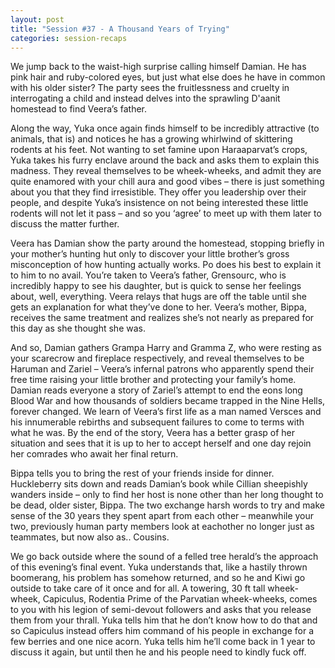 ```yaml
---
layout: post
title: "Session #37 - A Thousand Years of Trying"
categories: session-recaps
---
```

We jump back to the waist-high surprise calling himself Damian. He has pink hair and ruby-colored eyes, but just what else does he have in common with his older sister? The party sees the fruitlessness and cruelty in interrogating a child and instead delves into the sprawling D'aanit homestead to find Veera’s father.

Along the way, Yuka once again finds himself to be incredibly attractive (to animals, that is) and notices he has a growing whirlwind of skittering rodents at his feet. Not wanting to set famine upon Haraaparvat’s crops, Yuka takes his furry enclave around the back and asks them to explain this madness. They reveal themselves to be wheek-wheeks, and admit they are quite enamored with your chill aura and good vibes – there is just something about you that they find irresistible. They offer you leadership over their people, and despite Yuka’s insistence on not being interested these little rodents will not let it pass – and so you ‘agree’ to meet up with them later to discuss the matter further.

Veera has Damian show the party around the homestead, stopping briefly in your mother’s hunting hut only to discover your little brother’s gross misconception of how hunting actually works. Po does his best to explain it to him to no avail. You’re taken to Veera’s father, Grensourc, who is incredibly happy to see his daughter, but is quick to sense her feelings about, well, everything. Veera relays that hugs are off the table until she gets an explanation for what they’ve done to her. Veera’s mother, Bippa, receives the same treatment and realizes she’s not nearly as prepared for this day as she thought she was.

And so, Damian gathers Grampa Harry and Gramma Z, who were resting as your scarecrow and fireplace respectively, and reveal themselves to be Haruman and Zariel – Veera’s infernal patrons who apparently spend their free time raising your little brother and protecting your family’s home. Damian reads everyone a story of Zariel’s attempt to end the eons long Blood War and how thousands of soldiers became trapped in the Nine Hells, forever changed. We learn of Veera’s first life as a man named Versces and his innumerable rebirths and subsequent failures to come to terms with what he was. By the end of the story, Veera has a better grasp of her situation and sees that it is up to her to accept herself and one day rejoin her comrades who await her final return. 

Bippa tells you to bring the rest of your friends inside for dinner. Huckleberry sits down and reads Damian’s book while Cillian sheepishly wanders inside – only to find her host is none other than her long thought to be dead, older sister, Bippa. The two exchange harsh words to try and make sense of the 30 years they spent apart from each other – meanwhile your two, previously human party members look at eachother no longer just as teammates, but now also as.. Cousins.

We go back outside where the sound of a felled tree herald’s the approach of this evening’s final event. Yuka understands that, like a hastily thrown boomerang, his problem has somehow returned, and so he and Kiwi go outside to take care of it once and for all. A towering, 30 ft tall wheek-wheek, Capiculus, Rodentia Prime of the Parvatian wheek-wheeks, comes to you with his legion of semi-devout followers and asks that you release them from your thrall. Yuka tells him that he don’t know how to do that and so Capiculus instead offers him command of his people in exchange for a few berries and one nice acorn. Yuka tells him he’ll come back in 1 year to discuss it again, but until then he and his people need to kindly fuck off. 
